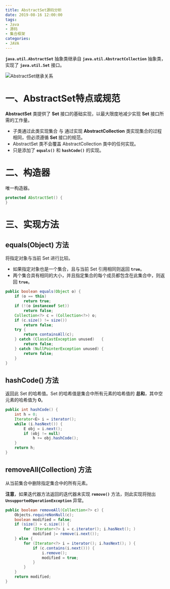 ```yaml
---
title: AbstractSet源码分析
date: 2019-08-16 12:00:00
tags:
- Java
- 源码
- 集合框架
categories:
- JAVA
---
```


**`java.util.AbstractSet`** 抽象类继承自 **`java.util.AbstractCollection`** 抽象类，实现了 **`java.util.Set`** 接口。

![AbstractSet继承关系](/images/javase/AbstractSet-source-analysis/AbstractSet1.png "AbstractSet继承关系")

# 一、AbstractSet特点或规范

**AbstractSet** 类提供了 **Set** 接口的基础实现，以最大限度地减少实现 **Set** 接口所需的工作量。
- 子类通过此类实现集合 与 通过实现 **AbstractCollection** 类实现集合的过程相同，但必须遵循 **Set** 接口的规范。
- AbstractSet 类不会覆盖 AbstractCollection 类中的任何实现。
- 只是添加了 **`equals()`** 和 **`hashCode()`** 的实现。

# 二、构造器

唯一构造器。
```java
protected AbstractSet() {
}
```

# 三、实现方法

## equals(Object) 方法

将指定对象与当前 Set 进行比较。
- 如果指定对象也是一个集合，且与当前 Set 引用相同则返回 **`true`**。
- 两个集合具有相同的大小，并且指定集合的每个成员都包含在此集合中，则返回 **`true`**。

```java
public boolean equals(Object o) {
    if (o == this)
        return true;
    if (!(o instanceof Set))
        return false;
    Collection<?> c = (Collection<?>) o;
    if (c.size() != size())
        return false;
    try {
        return containsAll(c);
    } catch (ClassCastException unused)   {
        return false;
    } catch (NullPointerException unused) {
        return false;
    }
}
```

## hashCode() 方法

返回此 Set 的哈希值。Set 的哈希值是集合中所有元素的哈希值的 **总和**，其中空元素的哈希值为 **0**。

```java
public int hashCode() {
    int h = 0;
    Iterator<E> i = iterator();
    while (i.hasNext()) {
        E obj = i.next();
        if (obj != null)
            h += obj.hashCode();
    }
    return h;
}
```

## removeAll(Collection) 方法

从当前集合中删除指定集合中的所有元素。

**注意**，如果迭代器方法返回的迭代器未实现 **`remove()`** 方法，则此实现将抛出 **`UnsupportedOperationException`** 异常。

```java
public boolean removeAll(Collection<?> c) {
    Objects.requireNonNull(c);
    boolean modified = false;
    if (size() > c.size()) {
        for (Iterator<?> i = c.iterator(); i.hasNext(); )
            modified |= remove(i.next());
    } else {
        for (Iterator<?> i = iterator(); i.hasNext(); ) {
            if (c.contains(i.next())) {
                i.remove();
                modified = true;
            }
        }
    }
    return modified;
}
```
